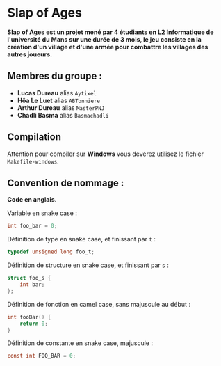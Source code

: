 # Slap of Ages

**Slap of Ages est un projet mené par 4 étudiants en L2 Informatique de l'université du Mans sur une durée de 3 mois, le jeu consiste en la création d'un village et d'une armée pour combattre les villages des autres joueurs.**

## Membres du groupe :
- **Lucas Dureau** alias `Aytixel`
- **Hôa Le Luet** alias `ABTonniere`
- **Arthur Dureau** alias `MasterPNJ`
- **Chadli Basma** alias `Basmachadli`

## Compilation

Attention pour compiler sur **Windows** vous deverez utilisez le fichier `Makefile-windows`.

## Convention de nommage :

**Code en anglais.**

Variable en snake case :
```c
int foo_bar = 0;
```

Définition de type en snake case, et finissant par `t` :
```c
typedef unsigned long foo_t;
```

Définition de structure en snake case, et finissant par `s` :
```c
struct foo_s {
    int bar;
};
```

Définition de fonction en camel case, sans majuscule au début :
```c
int fooBar() {
    return 0;
}
```

Définition de constante en snake case, majuscule :
```c
const int FOO_BAR = 0;
```
